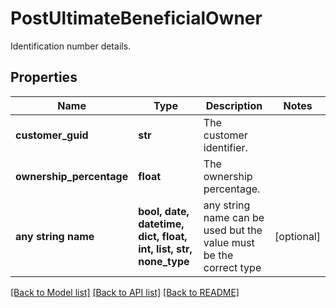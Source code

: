 # PostUltimateBeneficialOwner

Identification number details.

## Properties
Name | Type | Description | Notes
------------ | ------------- | ------------- | -------------
**customer_guid** | **str** | The customer identifier. | 
**ownership_percentage** | **float** | The ownership percentage. | 
**any string name** | **bool, date, datetime, dict, float, int, list, str, none_type** | any string name can be used but the value must be the correct type | [optional]

[[Back to Model list]](../README.md#documentation-for-models) [[Back to API list]](../README.md#documentation-for-api-endpoints) [[Back to README]](../README.md)


